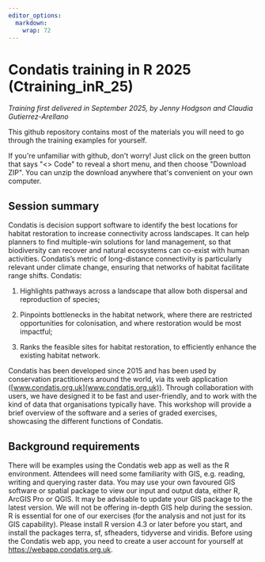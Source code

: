 ```yaml
---
editor_options: 
  markdown: 
    wrap: 72
---
```


# Condatis training in R 2025 (Ctraining_inR_25)

*Training first delivered in September 2025, by Jenny Hodgson and
Claudia Gutierrez-Arellano*

This github repository contains most of the materials you will need to
go through the training examples for yourself.

If you're unfamiliar with github, don't worry! Just click on the green
button that says "\<\> Code" to reveal a short menu, and then choose
"Download ZIP". You can unzip the download anywhere that's convenient on
your own computer.

## Session summary

Condatis is decision support software to identify the best locations for
habitat restoration to increase connectivity across landscapes. It can
help planners to find multiple-win solutions for land management, so
that biodiversity can recover and natural ecosystems can co-exist with
human activities. Condatis’s metric of long-distance connectivity is
particularly relevant under climate change, ensuring that networks of
habitat facilitate range shifts. Condatis:

1.  Highlights pathways across a landscape that allow both dispersal and
    reproduction of species;

2.  Pinpoints bottlenecks in the habitat network, where there are
    restricted opportunities for colonisation, and where restoration
    would be most impactful;

3.  Ranks the feasible sites for habitat restoration, to efficiently
    enhance the existing habitat network.

Condatis has been developed since 2015 and has been used by conservation
practitioners around the world, via its web application
([www.condatis.org.uk](www.condatis.org.uk)). Through collaboration with
users, we have designed it to be fast and user-friendly, and to work
with the kind of data that organisations typically have. This workshop
will provide a brief overview of the software and a series of graded
exercises, showcasing the different functions of Condatis.

## Background requirements

There will be examples using the Condatis web app as well as the R
environment. Attendees will need some familiarity with GIS, e.g.
reading, writing and querying raster data. You may use your own favoured
GIS software or spatial package to view our input and output data,
either R, ArcGIS Pro or QGIS. It may be advisable to update your GIS
package to the latest version. We will not be offering in-depth GIS help
during the session. R is essential for one of our exercises (for the
analysis and not just for its GIS capability). Please install R version
4.3 or later before you start, and install the packages terra, sf,
sfheaders, tidyverse and viridis. Before using the Condatis web app, you
need to create a user account for yourself at
<https://webapp.condatis.org.uk>.
